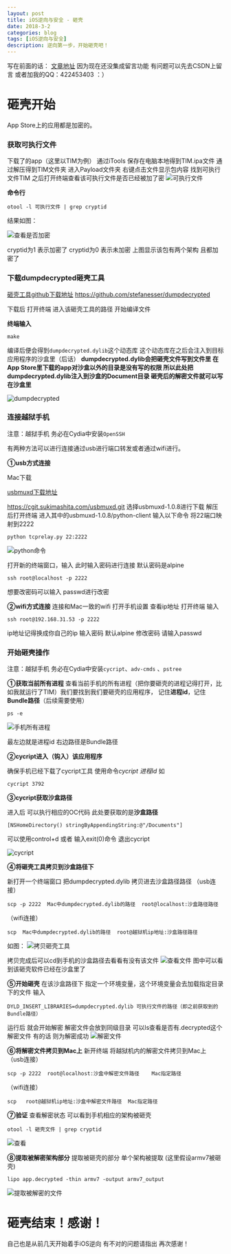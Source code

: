 ```yaml
---
layout: post
title: iOS逆向与安全 - 砸壳
date: 2018-3-2
categories: blog
tags: [iOS逆向与安全]
description: 逆向第一步，开始砸壳吧！
---
```


写在前面的话：
[文章地址](http://blog.csdn.net/boring_cat/article/details/79422086)
因为现在还没集成留言功能 有问题可以先去CSDN上留言 或者加我的QQ：422453403  ：）


# 砸壳开始
App Store上的应用都是加密的。

### 获取可执行文件
下载了的app（这里以TIM为例） 通过iTools 保存在电脑本地得到TIM.ipa文件 通过解压得到TIM文件夹 进入Payload文件夹 右键点击文件显示包内容 找到可执行文件TIM 之后打开终端查看该可执行文件是否已经被加了密
![可执行文件](http://img.blog.csdn.net/20180302143737449?watermark/2/text/aHR0cDovL2Jsb2cuY3Nkbi5uZXQvYm9yaW5nX2NhdA==/font/5a6L5L2T/fontsize/400/fill/I0JBQkFCMA==/dissolve/70)

**命令行**

```
otool -l 可执行文件 | grep cryptid
```

结果如图：

![查看是否加密](http://img.blog.csdn.net/20180302143800872?watermark/2/text/aHR0cDovL2Jsb2cuY3Nkbi5uZXQvYm9yaW5nX2NhdA==/font/5a6L5L2T/fontsize/400/fill/I0JBQkFCMA==/dissolve/70)

cryptid为1  表示加密了  cryptid为0  表示未加密
上图显示该包有两个架构 且都加密了

### 下载dumpdecrypted砸壳工具

[砸壳工具github下载地址](https://github.com/stefanesser/dumpdecrypted)
https://github.com/stefanesser/dumpdecrypted

下载后 打开终端 进入该砸壳工具的路径 开始编译文件

**终端输入**

```
make
```
编译后便会得到`dumpdecrypted.dylib`这个动态库 这个动态库在之后会注入到目标应用程序的沙盒里（后话） **dumpdecrypted.dylib会把砸壳文件写到文件里 在App Store里下载的app对沙盒以外的目录是没有写的权限 所以此处把dumpdecrypted.dylib注入到沙盒的Document目录 砸壳后的解密文件就可以写在沙盒里**

![dumpdecrypted](http://img.blog.csdn.net/20180302144812533?watermark/2/text/aHR0cDovL2Jsb2cuY3Nkbi5uZXQvYm9yaW5nX2NhdA==/font/5a6L5L2T/fontsize/400/fill/I0JBQkFCMA==/dissolve/70)


### 连接越狱手机

注意：越狱手机 务必在Cydia中安装`OpenSSH`

有两种方法可以进行连接通过usb进行端口转发或者通过wifi进行。

**①usb方式连接**

Mac下载

[usbmuxd下载地址](https://cgit.sukimashita.com/usbmuxd.git)

https://cgit.sukimashita.com/usbmuxd.git
选择usbmuxd-1.0.8进行下载 解压后打开终端 进入其中的usbmuxd-1.0.8/python-client 输入以下命令 将22端口映射到2222

```
python tcprelay.py 22:2222
```

![python命令](http://img.blog.csdn.net/20180302150633851?watermark/2/text/aHR0cDovL2Jsb2cuY3Nkbi5uZXQvYm9yaW5nX2NhdA==/font/5a6L5L2T/fontsize/400/fill/I0JBQkFCMA==/dissolve/70)

打开新的终端窗口，输入 此时输入密码进行连接 默认密码是alpine

```
ssh root@localhost -p 2222
```

想要改密码可以输入 passwd进行改密

**②wifi方式连接**
连接和Mac一致的wifi 打开手机设置 查看ip地址
打开终端 输入

```
ssh root@192.168.31.53 -p 2222
```

ip地址记得换成你自己的ip
输入密码 默认alpine  修改密码 请输入passwd


### 开始砸壳操作
注意：越狱手机 务必在Cydia中安装`cycript`、`adv-cmds` 、`pstree`

**①获取当前所有进程**
查看当前手机的所有进程（把你要砸壳的进程记得打开，比如我就运行了TIM）我们要找到我们要砸壳的应用程序， 记住**进程id**，记住**Bundle路径**（后续需要使用）

```
ps -e
```

![手机所有进程](http://img.blog.csdn.net/20180302151508637?watermark/2/text/aHR0cDovL2Jsb2cuY3Nkbi5uZXQvYm9yaW5nX2NhdA==/font/5a6L5L2T/fontsize/400/fill/I0JBQkFCMA==/dissolve/70)

最左边就是进程id  右边路径是Bundle路径

**②cycript进入（钩入）该应用程序**

确保手机已经下载了cycript工具 使用命令*cycript 进程id*
如

```
cycript 3792
```

**③cycript获取沙盒路径**

进入后 可以执行相应的OC代码 此处要获取的是**沙盒路径**

```
[NSHomeDirectory() stringByAppendingString:@"/Documents"]
```

可以使用control+d  或者 输入exit(0)命令 退出cycript

![cycript](http://img.blog.csdn.net/20180302152214168?watermark/2/text/aHR0cDovL2Jsb2cuY3Nkbi5uZXQvYm9yaW5nX2NhdA==/font/5a6L5L2T/fontsize/400/fill/I0JBQkFCMA==/dissolve/70)

**④将砸壳工具拷贝到沙盒路径下**

新打开一个终端窗口 把dumpdecrypted.dylib 拷贝进去沙盒路径路径
（usb连接）

```
scp -p 2222  Mac中dumpdecrypted.dylib的路径  root@localhost:沙盒路径路径
```

（wifi连接）

```
scp  Mac中dumpdecrypted.dylib的路径  root@越狱机ip地址:沙盒路径路径
```

如图：
![拷贝砸壳工具](http://img.blog.csdn.net/20180302152548292?watermark/2/text/aHR0cDovL2Jsb2cuY3Nkbi5uZXQvYm9yaW5nX2NhdA==/font/5a6L5L2T/fontsize/400/fill/I0JBQkFCMA==/dissolve/70)

拷贝完成后可以cd到手机的沙盒路径去看看有没有该文件
![查看文件](http://img.blog.csdn.net/20180302152720380?watermark/2/text/aHR0cDovL2Jsb2cuY3Nkbi5uZXQvYm9yaW5nX2NhdA==/font/5a6L5L2T/fontsize/400/fill/I0JBQkFCMA==/dissolve/70)
图中可以看到该砸壳软件已经在沙盒里了

**⑤开始砸壳**
在该沙盒路径下 指定一个环境变量，这个环境变量会去加载指定目录下的文件
输入

```
DYLD_INSERT_LIBRARIES=dumpdecrypted.dylib 可执行文件的路径（即之前获取到的Bundle路径）
```

运行后 就会开始解密 解密文件会放到同级目录 可以ls查看是否有.decrypted这个解密文件  有的话 则为解密成功
![解密文件](http://img.blog.csdn.net/20180302152945520?watermark/2/text/aHR0cDovL2Jsb2cuY3Nkbi5uZXQvYm9yaW5nX2NhdA==/font/5a6L5L2T/fontsize/400/fill/I0JBQkFCMA==/dissolve/70)

**⑥将解密文件拷贝到Mac上**
新开终端  将越狱机内的解密文件拷贝到Mac上
（usb连接）

```
scp -p 2222  root@localhost:沙盒中解密文件路径    Mac指定路径
```

（wifi连接）

```
scp   root@越狱机ip地址:沙盒中解密文件路径  Mac指定路径
```

**⑦验证**
查看解密状态 可以看到手机相应的架构被砸壳

```
otool -l 砸壳文件 | grep cryptid
```

![查看](http://img.blog.csdn.net/20180302153514116?watermark/2/text/aHR0cDovL2Jsb2cuY3Nkbi5uZXQvYm9yaW5nX2NhdA==/font/5a6L5L2T/fontsize/400/fill/I0JBQkFCMA==/dissolve/70)

**⑧提取被解密架构部分**
提取被砸壳的部分  单个架构被提取
(这里假设armv7被砸壳)

```
lipo app.decrypted -thin armv7 -output armv7_output
```

![提取被解密的文件](http://img.blog.csdn.net/20180302153525785?watermark/2/text/aHR0cDovL2Jsb2cuY3Nkbi5uZXQvYm9yaW5nX2NhdA==/font/5a6L5L2T/fontsize/400/fill/I0JBQkFCMA==/dissolve/70)


# 砸壳结束！感谢！


自己也是从前几天开始着手iOS逆向 有不对的问题请指出 再次感谢！













